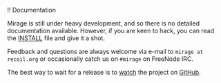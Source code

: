 !! Documentation

Mirage is still under heavy development, and so there is no detailed documentation available.  However, if you are keen to hack, you can read the [INSTALL](http://github.com/avsm/mirage/blob/master/INSTALL) file and give it a shot.

Feedback and questions are always welcome via e-mail to `mirage at recoil.org` or occasionally catch us on `#mirage` on FreeNode IRC.

The best way to wait for a release is to [watch](http://github.com/avsm/mirage/toggle_watch) the project on [GitHub](http://github.com/avsm/mirage).
